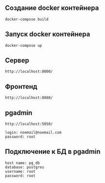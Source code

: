 ## Создание docker контейнера
```
docker-compose build
```
## Запуск docker контейнера
```
docker-compose up
```
## Сервер
```
http://localhost:8000/
```
## Фронтенд
```
http://localhost:8080/
```
## pgadmin
```
http://localhost:5050/

login: noemail@noemail.com
password: root
```
## Подключение к БД в pgadmin
```
host name: pg_db
database: postgres
username: root
password: root
```
